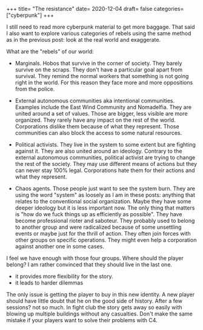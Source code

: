 +++
title= "The resistance"
date= 2020-12-04
draft= false
categories= ["cyberpunk"]
+++

I still need to read more cyberpunk material to get more baggage. That said I
also want to explore various categories of rebels using the same method as in
the previous post: look at the real world and exaggerate.

<!-- more -->

What are the "rebels" of our world:

- Marginals. Hobos that survive in the corner of society. They barely survive on
  the scraps. They don't have a particular goal apart from survival. They remind
  the normal workers that something is not going right in the world. For this
  reason they face more and more oppositions from the police.

- External autonomous communities aka intentional communities. Examples include
  the East Wind Community and Nomadelfia. They are united around a set of
  values. Those are bigger, less visible are more organized. They rarely have
  any impact on the rest of the world. Corporations dislike them because of what
  they represent. Those communities can also block the access to some natural
  resources.

- Political activists. They live in the system to some extent but are fighting
  against it. They are also united around an ideology. Contrary to the external
  autonomous communities, political activist are trying to change the rest of
  the society. They may use different means of actions but they can never stay
  100% legal. Corporations hate them for their actions and what they represent.

- Chaos agents. Those people just want to see the system burn. They are using
  the word "system" as loosely as I am in these posts: anything that relates to
  the conventional social organization. Maybe they have some deeper ideology but
  it is less important now. The only thing that matters is "how do we fuck
  things up as efficiently as possible". They have become professional rioter
  and saboteur. They probably used to belong to another group and were
  radicalized because of some unsettling events or maybe just for the thrill of
  action. They often join forces with other groups on specific operations. They
  might even help a corporation against another one in some cases.

I feel we have enough with those four groups. Where should the player belong? I
am rather convinced that they should live in the last one.

- it provides more flexibility for the story.
- it leads to harder dilemmas

The only issue is getting the player to buy in this new identity. A new player
should have little doubt that he on the good side of history. After a few
sessions? not so much. In fight club the story gets away so easily with blowing
up multiple buildings without any casualties. Don't make the same mistake if
your players want to solve their problems with C4.
